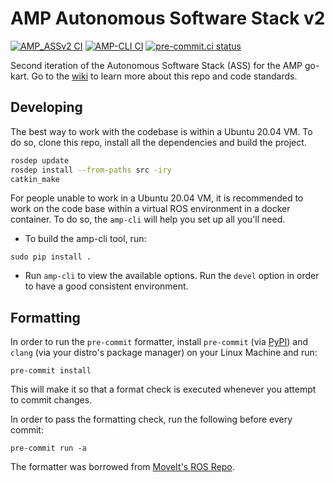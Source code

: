 # AMP Autonomous Software Stack v2

[![AMP_ASSv2 CI](https://github.com/Autonomous-Motorsports-Purdue/AMP_ASSv2/actions/workflows/ci.yml/badge.svg)](https://github.com/Autonomous-Motorsports-Purdue/AMP_ASSv2/actions/workflows/ci.yml)
[![AMP-CLI CI](https://github.com/Autonomous-Motorsports-Purdue/AMP_ASSv2/actions/workflows/cli.yml/badge.svg)](https://github.com/Autonomous-Motorsports-Purdue/AMP_ASSv2/actions/workflows/cli.yml)
[![pre-commit.ci status](https://results.pre-commit.ci/badge/github/Autonomous-Motorsports-Purdue/AMP_ASSv2/master.svg)](https://results.pre-commit.ci/latest/github/Autonomous-Motorsports-Purdue/AMP_ASSv2/master)

Second iteration of the Autonomous Software Stack (ASS) for the AMP go-kart.
Go to the [wiki](https://github.com/Autonomous-Motorsports-Purdue/AMP_ASSv2/wiki)
to learn more about this repo and code standards.

## Developing

The best way to work with the codebase is within a Ubuntu 20.04 VM. To do so,
clone this repo, install all the dependencies and build the project.

```bash
rosdep update
rosdep install --from-paths src -iry
catkin_make
```

For people unable to work in a Ubuntu 20.04 VM, it is recommended to work on
the code base within a virtual ROS environment in a docker container. To do so,
the `amp-cli` will help you set up all you'll need.

- To build the amp-cli tool, run:

```
sudo pip install .
```

- Run `amp-cli` to view the available options.
  Run the `devel` option in order to have a good consistent environment.

## Formatting

In order to run the `pre-commit` formatter, install `pre-commit` (via [PyPI](https://pypi.org/project/pre-commit/)) and `clang` (via your distro's package manager) on your Linux Machine and run:

```
pre-commit install
```

This will make it so that a format check is executed whenever you attempt to commit changes.

In order to pass the formatting check, run the following before every commit:

```
pre-commit run -a
```

The formatter was borrowed from [MoveIt's ROS Repo](https://github.com/ros-planning/moveit2).
